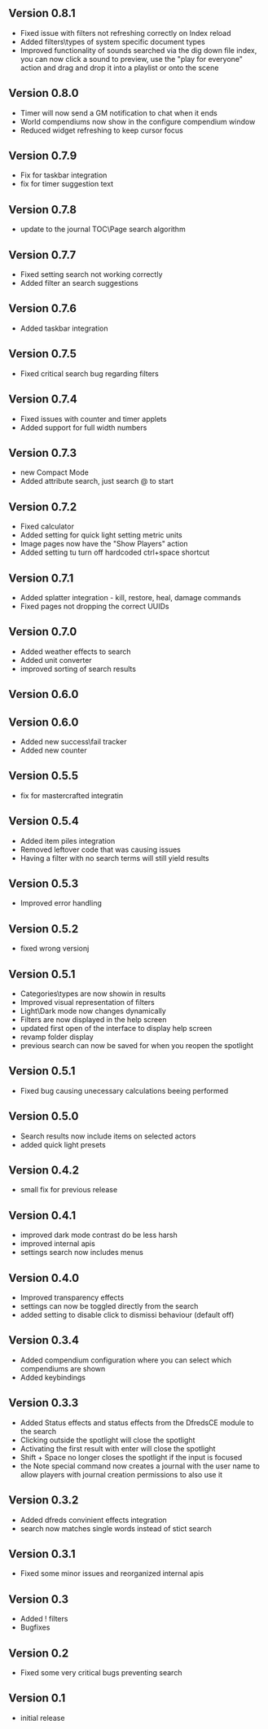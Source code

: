 ## Version 0.8.1
- Fixed issue with filters not refreshing correctly on Index reload
- Added filters\types of system specific document types
- Improved functionality of sounds searched via the dig down file index, you can now click a sound to preview, use the "play for everyone" action and drag and drop it into a playlist or onto the scene

## Version 0.8.0
- Timer will now send a GM notification to chat when it ends
- World compendiums now show in the configure compendium window
- Reduced widget refreshing to keep cursor focus

## Version 0.7.9
- Fix for taskbar integration
- fix for timer suggestion text

## Version 0.7.8
- update to the journal TOC\Page search algorithm

## Version 0.7.7
- Fixed setting search not working correctly
- Added filter an search suggestions

## Version 0.7.6
- Added taskbar integration

## Version 0.7.5
- Fixed critical search bug regarding filters

## Version 0.7.4
- Fixed issues with counter and timer applets
- Added support for full width numbers

## Version 0.7.3
- new Compact Mode
- Added attribute search, just search @ to start

## Version 0.7.2
- Fixed calculator
- Added setting for quick light setting metric units
- Image pages now have the "Show Players" action
- Added setting tu turn off hardcoded ctrl+space shortcut

## Version 0.7.1
- Added splatter integration - kill, restore, heal, damage commands
- Fixed pages not dropping the correct UUIDs

## Version 0.7.0
- Added weather effects to search
- Added unit converter
- improved sorting of search results

## Version 0.6.0


## Version 0.6.0
- Added new success\fail tracker
- Added new counter

## Version 0.5.5
- fix for mastercrafted integratin

## Version 0.5.4
- Added item piles integration
- Removed leftover code that was causing issues
- Having a filter with no search terms will still yield results

## Version 0.5.3
- Improved error handling

## Version 0.5.2
- fixed wrong versionj

## Version 0.5.1
- Categories\types are now showin in results
- Improved visual representation of filters
- Light\Dark mode now changes dynamically
- Filters are now displayed in the help screen
- updated first open of the interface to display help screen
- revamp folder display
- previous search can now be saved for when you reopen the spotlight

## Version 0.5.1
- Fixed bug causing unecessary calculations beeing performed

## Version 0.5.0
- Search results now include items on selected actors
- added quick light presets

## Version 0.4.2
- small fix for previous release

## Version 0.4.1
- improved dark mode contrast do be less harsh
- improved internal apis
- settings search now includes menus

## Version 0.4.0
- Improved transparency effects
- settings can now be toggled directly from the search
- added setting to disable click to dismissi behaviour (default off)

## Version 0.3.4
- Added compendium configuration where you can select which compendiums are shown
- Added keybindings 

## Version 0.3.3
- Added Status effects and status effects from the DfredsCE module to the search
- Clicking outside the spotlight will close the spotlight
- Activating the first result with enter will close the spotlight
- Shift + Space no longer closes the spotlight if the input is focused
- the Note special command now creates a journal with the user name to allow players with journal creation permissions to also use it

## Version 0.3.2
- Added dfreds convinient effects integration
- search now matches single words instead of stict search

## Version 0.3.1
- Fixed some minor issues and reorganized internal apis

## Version 0.3
- Added ! filters
- Bugfixes

## Version 0.2
- Fixed some very critical bugs preventing search

## Version 0.1
- initial release

